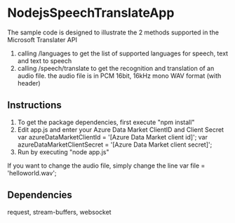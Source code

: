 ﻿# NodejsSpeechTranslateApp

The sample code is designed to illustrate the 2 methods supported in the Microsoft Translater API
1. calling /languages to get the list of supported languages for speech, text and text to speech
2. calling /speech/translate to get the recognition and translation of an audio file.  the audio file is in PCM 16bit, 16kHz mono WAV format (with header)

## Instructions
1. To get the package dependencies, first execute "npm install"
2. Edit app.js and enter your Azure Data Market ClientID and Client Secret
var azureDataMarketClientId = '[Azure Data Market client id]';
var azureDataMarketClientSecret = '[Azure Data Market client secret]';
3. Run by executing "node app.js"

If you want to change the audio file, simply change the line 
var file = 'helloworld.wav';

## Dependencies
request, stream-buffers, websocket